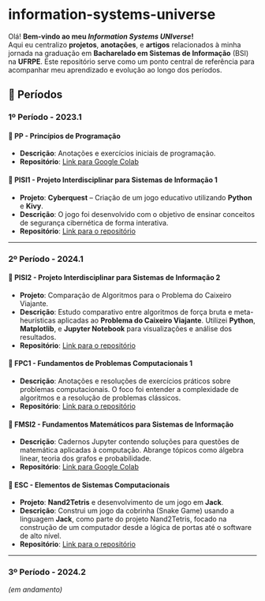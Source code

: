 # information-systems-universe
Olá! **Bem-vindo ao meu *Information Systems UNIverse*!**  
Aqui eu centralizo **projetos**, **anotações**, e **artigos** relacionados à minha jornada na graduação em **Bacharelado em Sistemas de Informação** (BSI) na **UFRPE**. Este repositório serve como um ponto central de referência para acompanhar meu aprendizado e evolução ao longo dos períodos.


## 📅 Períodos

### 1º Período - 2023.1

#### 🔹 PP - Princípios de Programação
- **Descrição**: Anotações e exercícios iniciais de programação.
- **Repositório**: [Link para Google Colab](https://colab.research.google.com/drive/1ADoC63ntWhZkGSFq9W2FbX6QEICXGzGR?usp=sharing)

#### 🔹 PISI1 - Projeto Interdisciplinar para Sistemas de Informação 1
- **Projeto**: **Cyberquest** – Criação de um jogo educativo utilizando **Python** e **Kivy**.
- **Descrição**: O jogo foi desenvolvido com o objetivo de ensinar conceitos de segurança cibernética de forma interativa.
- **Repositório**: [Link para o repositório](https://github.com/ste-coding/cyberquest-game)

---

### 2º Período - 2024.1

#### 🔹 PISI2 - Projeto Interdisciplinar para Sistemas de Informação 2
- **Projeto**: Comparação de Algoritmos para o Problema do Caixeiro Viajante.
- **Descrição**: Estudo comparativo entre algoritmos de força bruta e meta-heurísticas aplicadas ao **Problema do Caixeiro Viajante**. Utilizei **Python**, **Matplotlib**, e **Jupyter Notebook** para visualizações e análise dos resultados.
- **Repositório**: [Link para o repositório](https://github.com/ste-coding/problema-caixeiro-viajante)

#### 🔹 FPC1 - Fundamentos de Problemas Computacionais 1
- **Descrição**: Anotações e resoluções de exercícios práticos sobre problemas computacionais. O foco foi entender a complexidade de algoritmos e a resolução de problemas clássicos.
- **Repositório**: [Link para o repositório](https://github.com/ste-coding/fpc1)

#### 🔹 FMSI2 - Fundamentos Matemáticos para Sistemas de Informação
- **Descrição**: Cadernos Jupyter contendo soluções para questões de matemática aplicadas à computação. Abrange tópicos como álgebra linear, teoria dos grafos e probabilidade.
- **Repositório**: [Link para Google Colab](https://colab.research.google.com/drive/1b-00y3KtLLgBnHB4RVWIBeWES2LRCgUq?usp=sharing)

#### 🔹 ESC - Elementos de Sistemas Computacionais
- **Projeto**: **Nand2Tetris** e desenvolvimento de um jogo em **Jack**.
- **Descrição**: Construi um jogo da cobrinha (Snake Game) usando a linguagem **Jack**, como parte do projeto Nand2Tetris, focado na construção de um computador desde a lógica de portas até o software de alto nível.
- **Repositório**: [Link para o repositório](https://github.com/ste-coding/esc)

---

### 3º Período - 2024.2
*(em andamento)*


